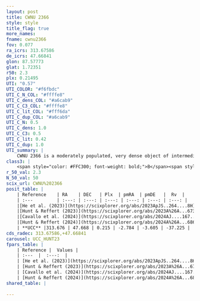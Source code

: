 ```yaml
---
layout: post
title: CWNU 2366
style: style
title_flag: true
more_names: 
fname: cwnu2366
fov: 0.077
ra_icrs: 313.67586
de_icrs: 47.66841
glon: 87.57773
glat: 1.72351
r50: 2.3
plx: 0.21495
UTI: "0.57"
UTI_COLOR: "#f6fbdc"
UTI_C_N_COL: "#ffffe8"
UTI_C_dens_COL: "#a6cab9"
UTI_C_C3_COL: "#ffffe8"
UTI_C_lit_COL: "#fff6da"
UTI_C_dup_COL: "#a6cab9"
UTI_C_N: 0.5
UTI_C_dens: 1.0
UTI_C_C3: 0.5
UTI_C_lit: 0.42
UTI_C_dup: 1.0
UTI_summary: |
    CWNU 2366 is a moderately populated, very dense object of intermediate C3 quality. It was recently reported in the literature.
class3: |
    <span style="color: #FFC300; font-weight: bold;">B</span><span style="color: #FFC300; font-weight: bold;">B</span>
r_50_val: 2.3
N_50_val: 50
scix_url: CWNU%202366
posit_table: |
    | Reference    | RA    | DEC   | Plx  | pmRA  | pmDE   |  Rv  |
    | :---         | :---: | :---: | :---: | :---: | :---: | :---: |
    |[He et al. (2023)](https://scixplorer.org/abs/2023ApJS..264....8H) | 313.671 | 47.686 | 0.224 | -2.784 | -3.609 | -36.46 |
    |[Hunt & Reffert (2023)](https://scixplorer.org/abs/2023A%26A...673A.114H) | 313.675 | 47.673 | 0.21 | -2.794 | -3.591 | -36.974 |
    |[Cavallo et al. (2024)](https://scixplorer.org/abs/2024AJ....167...12C) | 313.675 | 47.682 | 0.219 | -- | -- | -- |
    |[Hunt & Reffert (2024)](https://scixplorer.org/abs/2024A%26A...686A..42H) | 313.675 | 47.673 | 0.21 | -2.794 | -3.591 | -36.974 |
    | **UCC** |313.676 | 47.668 | 0.215 | -2.784 | -3.605 | -37.225 | 
cds_radec: 313.67586,+47.66841
carousel: UCC_HUNT23
fpars_table: |
    | Reference |  Values |
    | :---  |  :---:  |
    | [He et al. (2023)](https://scixplorer.org/abs/2023ApJS..264....8H) | `A0=4.05, m-M=13.2, logAge=8.3` |
    | [Hunt & Reffert (2023)](https://scixplorer.org/abs/2023A%26A...673A.114H) | `AV50=3.662, diffAV50=2.679, MOD50=13.082, logAge50=8.36` |
    | [Cavallo et al. (2024)](https://scixplorer.org/abs/2024AJ....167...12C) | `AV50=3.75, dMod50=12.9, logAge50=8.58, [Fe/H]50=-0.48` |
    | [Hunt & Reffert (2024)](https://scixplorer.org/abs/2024A%26A...686A..42H) | `MassJ=1110.41` |
shared_table: |
    
---
```

